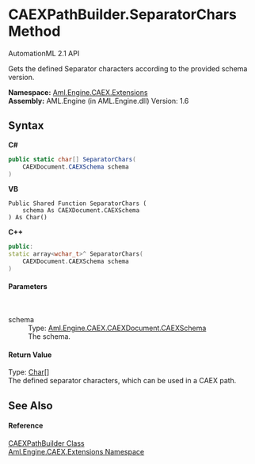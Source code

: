 # CAEXPathBuilder.SeparatorChars Method 
AutomationML 2.1 API 

Gets the defined Separator characters according to the provided schema version.

**Namespace:**&nbsp;<a href="N_Aml_Engine_CAEX_Extensions">Aml.Engine.CAEX.Extensions</a><br />**Assembly:**&nbsp;AML.Engine (in AML.Engine.dll) Version: 1.6

## Syntax

**C#**<br />
``` C#
public static char[] SeparatorChars(
	CAEXDocument.CAEXSchema schema
)
```

**VB**<br />
``` VB
Public Shared Function SeparatorChars ( 
	schema As CAEXDocument.CAEXSchema
) As Char()
```

**C++**<br />
``` C++
public:
static array<wchar_t>^ SeparatorChars(
	CAEXDocument.CAEXSchema schema
)
```


#### Parameters
&nbsp;<dl><dt>schema</dt><dd>Type: <a href="T_Aml_Engine_CAEX_CAEXDocument_CAEXSchema">Aml.Engine.CAEX.CAEXDocument.CAEXSchema</a><br />The schema.</dd></dl>

#### Return Value
Type: <a href="https://docs.microsoft.com/dotnet/api/system.char" target="_parent" rel="noopener noreferrer">Char</a>[]<br />The defined separator characters, which can be used in a CAEX path.

## See Also


#### Reference
<a href="T_Aml_Engine_CAEX_Extensions_CAEXPathBuilder">CAEXPathBuilder Class</a><br /><a href="N_Aml_Engine_CAEX_Extensions">Aml.Engine.CAEX.Extensions Namespace</a><br />